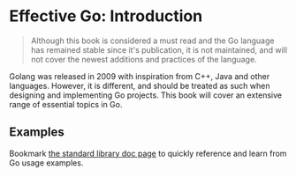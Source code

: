# Effective Go: Introduction

> Although this book is considered a must read and the Go language has remained stable since it's publication, it is not maintained, and will not cover the newest additions and practices of the language.

Golang was released in 2009 with inspiration from C++, Java and other languages. However, it is different, and should be treated as such when designing and implementing Go projects. This book will cover an extensive range of essential topics in Go.

## Examples

Bookmark [the standard library doc page](https://pkg.go.dev/std) to quickly reference and learn from Go usage examples.
